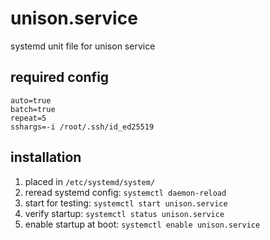 # unison.service
systemd unit file for unison service

## required config
```
auto=true
batch=true
repeat=5
sshargs=-i /root/.ssh/id_ed25519
```

## installation
1. placed in `/etc/systemd/system/` 
1. reread systemd config: `systemctl daemon-reload`
1. start for testing: `systemctl start unison.service`
1. verify startup: `systemctl status unison.service`
1. enable startup at boot: `systemctl enable unison.service`

